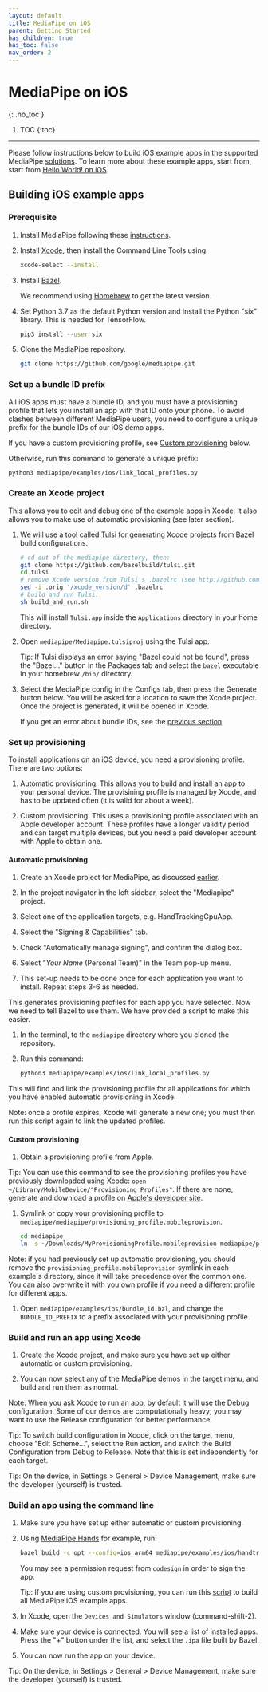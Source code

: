 ```yaml
---
layout: default
title: MediaPipe on iOS
parent: Getting Started
has_children: true
has_toc: false
nav_order: 2
---
```


# MediaPipe on iOS
{: .no_toc }

1. TOC
{:toc}
---

Please follow instructions below to build iOS example apps in the supported
MediaPipe [solutions](../solutions/solutions.md). To learn more about these
example apps, start from, start from
[Hello World! on iOS](./hello_world_ios.md).

## Building iOS example apps

### Prerequisite

1.  Install MediaPipe following these [instructions](./install.md).

2.  Install [Xcode](https://developer.apple.com/xcode/), then install the
    Command Line Tools using:

    ```bash
    xcode-select --install
    ```

3.  Install [Bazel](https://bazel.build/).

    We recommend using [Homebrew](https://brew.sh/) to get the latest version.

4.  Set Python 3.7 as the default Python version and install the Python "six"
    library. This is needed for TensorFlow.

    ```bash
    pip3 install --user six
    ```

5.  Clone the MediaPipe repository.

    ```bash
    git clone https://github.com/google/mediapipe.git
    ```

### Set up a bundle ID prefix

All iOS apps must have a bundle ID, and you must have a provisioning profile
that lets you install an app with that ID onto your phone. To avoid clashes
between different MediaPipe users, you need to configure a unique prefix for the
bundle IDs of our iOS demo apps.

If you have a custom provisioning profile, see
[Custom provisioning](#custom-provisioning) below.

Otherwise, run this command to generate a unique prefix:

```bash
python3 mediapipe/examples/ios/link_local_profiles.py
```

### Create an Xcode project

This allows you to edit and debug one of the example apps in Xcode. It also
allows you to make use of automatic provisioning (see later section).

1.  We will use a tool called [Tulsi](https://tulsi.bazel.build/) for generating
    Xcode projects from Bazel build configurations.

    ```bash
    # cd out of the mediapipe directory, then:
    git clone https://github.com/bazelbuild/tulsi.git
    cd tulsi
    # remove Xcode version from Tulsi's .bazelrc (see http://github.com/bazelbuild/tulsi#building-and-installing):
    sed -i .orig '/xcode_version/d' .bazelrc
    # build and run Tulsi:
    sh build_and_run.sh
    ```

    This will install `Tulsi.app` inside the `Applications` directory in your
    home directory.

2.  Open `mediapipe/Mediapipe.tulsiproj` using the Tulsi app.

    Tip: If Tulsi displays an error saying "Bazel could not be found", press the
    "Bazel..." button in the Packages tab and select the `bazel` executable in
    your homebrew `/bin/` directory.

3.  Select the MediaPipe config in the Configs tab, then press the Generate
    button below. You will be asked for a location to save the Xcode project.
    Once the project is generated, it will be opened in Xcode.

    If you get an error about bundle IDs, see the
    [previous section](#set-up-a-bundle-id-prefix).

### Set up provisioning

To install applications on an iOS device, you need a provisioning profile. There
are two options:

1.  Automatic provisioning. This allows you to build and install an app to your
    personal device. The provisining profile is managed by Xcode, and has to be
    updated often (it is valid for about a week).

2.  Custom provisioning. This uses a provisioning profile associated with an
    Apple developer account. These profiles have a longer validity period and
    can target multiple devices, but you need a paid developer account with
    Apple to obtain one.

#### Automatic provisioning

1.  Create an Xcode project for MediaPipe, as discussed
    [earlier](#create-an-xcode-project).

2.  In the project navigator in the left sidebar, select the "Mediapipe"
    project.

3.  Select one of the application targets, e.g. HandTrackingGpuApp.

4.  Select the "Signing & Capabilities" tab.

5.  Check "Automatically manage signing", and confirm the dialog box.

6.  Select "_Your Name_ (Personal Team)" in the Team pop-up menu.

7.  This set-up needs to be done once for each application you want to install.
    Repeat steps 3-6 as needed.

This generates provisioning profiles for each app you have selected. Now we need
to tell Bazel to use them. We have provided a script to make this easier.

1.  In the terminal, to the `mediapipe` directory where you cloned the
    repository.

2.  Run this command:

    ```bash
    python3 mediapipe/examples/ios/link_local_profiles.py
    ```

This will find and link the provisioning profile for all applications for which
you have enabled automatic provisioning in Xcode.

Note: once a profile expires, Xcode will generate a new one; you must then run
this script again to link the updated profiles.

#### Custom provisioning

1.  Obtain a provisioning profile from Apple.

Tip: You can use this command to see the provisioning profiles you have
previously downloaded using Xcode: `open ~/Library/MobileDevice/"Provisioning
Profiles"`. If there are none, generate and download a profile on
[Apple's developer site](https://developer.apple.com/account/resources/).

1.  Symlink or copy your provisioning profile to
    `mediapipe/mediapipe/provisioning_profile.mobileprovision`.

    ```bash
    cd mediapipe
    ln -s ~/Downloads/MyProvisioningProfile.mobileprovision mediapipe/provisioning_profile.mobileprovision
    ```

Note: if you had previously set up automatic provisioning, you should remove the
`provisioning_profile.mobileprovision` symlink in each example's directory,
since it will take precedence over the common one. You can also overwrite it
with you own profile if you need a different profile for different apps.

1.  Open `mediapipe/examples/ios/bundle_id.bzl`, and change the
    `BUNDLE_ID_PREFIX` to a prefix associated with your provisioning profile.

### Build and run an app using Xcode

1.  Create the Xcode project, and make sure you have set up either automatic or
    custom provisioning.

2.  You can now select any of the MediaPipe demos in the target menu, and build
    and run them as normal.

Note: When you ask Xcode to run an app, by default it will use the Debug
configuration. Some of our demos are computationally heavy; you may want to use
the Release configuration for better performance.

Tip: To switch build configuration in Xcode, click on the target menu, choose
"Edit Scheme...", select the Run action, and switch the Build Configuration from
Debug to Release. Note that this is set independently for each target.

Tip: On the device, in Settings > General > Device Management, make sure the
developer (yourself) is trusted.

### Build an app using the command line

1.  Make sure you have set up either automatic or custom provisioning.

2.  Using [MediaPipe Hands](../solutions/hands.md) for example, run:

    ```bash
    bazel build -c opt --config=ios_arm64 mediapipe/examples/ios/handtrackinggpu:HandTrackingGpuApp
    ```

    You may see a permission request from `codesign` in order to sign the app.

    Tip: If you are using custom provisioning, you can run this
    [script](https://github.com/google/mediapipe/blob/master/build_ios_examples.sh)
    to build all MediaPipe iOS example apps.

3.  In Xcode, open the `Devices and Simulators` window (command-shift-2).

4.  Make sure your device is connected. You will see a list of installed apps.
    Press the "+" button under the list, and select the `.ipa` file built by
    Bazel.

5.  You can now run the app on your device.

Tip: On the device, in Settings > General > Device Management, make sure the
developer (yourself) is trusted.

